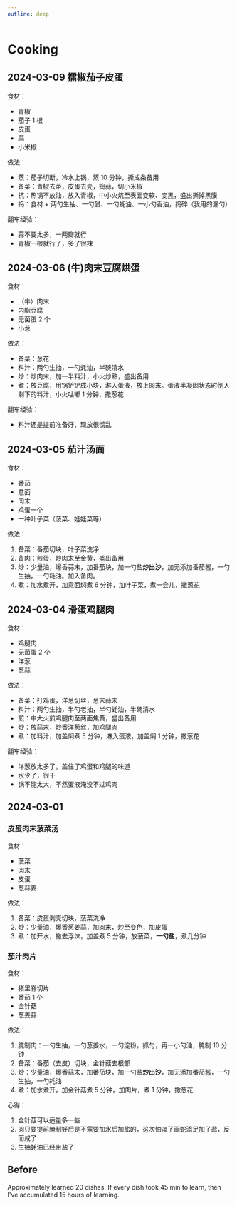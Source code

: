 ```yaml
---
outline: deep
---
```


# Cooking <Tag variant="total" value='18 h' />

## 2024-03-09 擂椒茄子皮蛋 <Tag value='0.5 h' />

食材：

- 青椒
- 茄子 1 根
- 皮蛋
- 蒜
- 小米椒

做法：

- 蒸：茄子切断，冷水上锅，蒸 10 分钟，撕成条备用
- 备菜：青椒去蒂，皮蛋去壳，捣蒜，切小米椒
- 抗：热锅不放油，放入青椒，中小火炕至表面变软、变黑，盛出撕掉黑膜
- 捣：食材 + 两勺生抽、一勺醋、一勺蚝油、一小勺香油，捣碎（我用的漏勺）

翻车经验：

- 蒜不要太多，一两瓣就行
- 青椒一根就行了，多了很辣

## 2024-03-06 (牛)肉末豆腐烘蛋 <Tag value='0.5 h' />

食材：

- （牛）肉末
- 内酯豆腐
- 无菌蛋 2 个
- 小葱

做法：

- 备菜：葱花
- 料汁：两勺生抽，一勺蚝油，半碗清水
- 炒：炒肉末，加一半料汁，小火炒熟，盛出备用
- 煮：放豆腐，用锅铲铲成小块，淋入蛋液，放上肉末。蛋液半凝固状态时倒入剩下的料汁，小火咕嘟 1 分钟，撒葱花

翻车经验：

- 料汁还是提前准备好，现放很慌乱

## 2024-03-05 茄汁汤面 <Tag value="0.5 h" />

食材：

- 番茄
- 意面
- 肉末
- 鸡蛋一个
- 一种叶子菜（菠菜、娃娃菜等）

做法：

1. 备菜：番茄切块，叶子菜洗净
1. 备肉：煎蛋，炒肉末至金黄，盛出备用
1. 炒：少量油，爆香蒜末，加番茄块，加一勺盐**炒出沙**，加无添加番茄酱，一勺生抽，一勺耗油。加入备肉。
1. 煮：加水煮开，加意面焖煮 6 分钟，加叶子菜，煮一会儿，撒葱花

## 2024-03-04 滑蛋鸡腿肉 <Tag value="0.5 h" />

食材：

- 鸡腿肉
- 无菌蛋 2 个
- 洋葱
- 葱蒜

做法：

- 备菜：打鸡蛋，洋葱切丝，葱末蒜末
- 料汁：两勺生抽，半勺老抽，半勺蚝油，半碗清水
- 煎：中大火煎鸡腿肉至两面焦黄，盛出备用
- 炒：放蒜末，炒香洋葱丝，加鸡腿肉
- 煮：加料汁，加盖焖煮 5 分钟，淋入蛋液，加盖焖 1 分钟，撒葱花

翻车经验：

- 洋葱放太多了，盖住了鸡蛋和鸡腿的味道
- 水少了，很干
- 锅不能太大，不然蛋液淹没不过鸡肉

## 2024-03-01 <Tag value="1 h" />

### 皮蛋肉末菠菜汤

食材：

- 菠菜
- 肉末
- 皮蛋
- 葱蒜姜

做法：

1. 备菜：皮蛋剥壳切块，菠菜洗净
2. 炒：少量油，爆香葱姜蒜，加肉末，炒至变色，加皮蛋
3. 煮：加开水，撇去浮沫，加盖煮 5 分钟，放菠菜，**一勺盐**，煮几分钟

### 茄汁肉片

食材：

- 猪里脊切片
- 番茄 1 个
- 金针菇
- 葱姜蒜

做法：

1. 腌制肉：一勺生抽，一勺葱姜水，一勺淀粉，抓匀，再一小勺油，腌制 10 分钟
2. 备菜：番茄（去皮）切块，金针菇去根部
3. 炒：少量油，爆香蒜末，加番茄块，加一勺盐**炒出沙**，加无添加番茄酱，一勺生抽，一勺耗油
4. 煮：加水煮开，加金针菇煮 5 分钟，加肉片，煮 1 分钟，撒葱花

心得：

1. 金针菇可以适量多一些
1. 肉只要提前腌制好后是不需要加水后加盐的，这次怕淡了画蛇添足加了盐，反而咸了
1. 生抽蚝油已经带盐了

## Before <Tag value="15 h" />

Approximately learned 20 dishes. If every dish took 45 min to learn, then I've accumulated 15 hours of learning.
